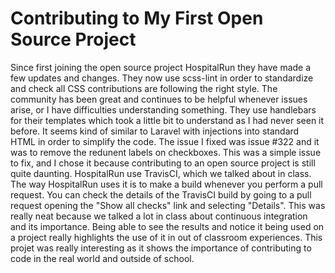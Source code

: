 Contributing to My First Open Source Project
===================

Since first joining the open source project HospitalRun they have made a few updates and changes. They now use scss-lint in order to standardize and check all CSS contributions are following the right style. The community has been great and continues to be helpful whenever issues arise, or I have difficulties understanding something. They use handlebars for their templates which took a little bit to understand as I had never seen it before. It seems kind of similar to Laravel with injections into standard HTML in order to simplify the code. The issue I fixed was issue #322 and it was to remove the redunent labels on checkboxes. This was a simple issue to fix, and I chose it because contributing to an open source project is still quite daunting. HospitalRun use TravisCI, which we talked about in class. The way HospitalRun uses it is to make a build whenever you perform a pull request. You can check the details of the TravisCI build by going to a pull request opening the "Show all checks" link and selecting "Details". This was really neat because we talked a lot in class about continuous integration and its importance. Being able to see the results and notice it being used on a project really highlights the use of it in out of classroom experiences. This projet was really interesting as it shows the importance of contributing to code in the real world and outside of school.  